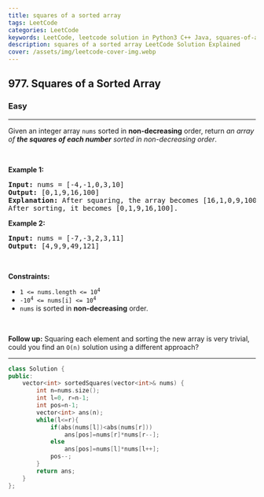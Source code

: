 ```yaml
---
title: squares of a sorted array
tags: LeetCode
categories: LeetCode
keywords: LeetCode, leetcode solution in Python3 C++ Java, squares-of-a-sorted-array solution
description: squares of a sorted array LeetCode Solution Explained
cover: /assets/img/leetcode-cover-img.webp
---
```



<h2>977. Squares of a Sorted Array</h2><h3>Easy</h3><hr><div><p>Given an integer array <code>nums</code> sorted in <strong>non-decreasing</strong> order, return <em>an array of <strong>the squares of each number</strong> sorted in non-decreasing order</em>.</p>

<p>&nbsp;</p>
<p><strong>Example 1:</strong></p>

<pre><strong>Input:</strong> nums = [-4,-1,0,3,10]
<strong>Output:</strong> [0,1,9,16,100]
<strong>Explanation:</strong> After squaring, the array becomes [16,1,0,9,100].
After sorting, it becomes [0,1,9,16,100].
</pre>

<p><strong>Example 2:</strong></p>

<pre><strong>Input:</strong> nums = [-7,-3,2,3,11]
<strong>Output:</strong> [4,9,9,49,121]
</pre>

<p>&nbsp;</p>
<p><strong>Constraints:</strong></p>

<ul>
	<li><code><span>1 &lt;= nums.length &lt;= </span>10<sup>4</sup></code></li>
	<li><code>-10<sup>4</sup> &lt;= nums[i] &lt;= 10<sup>4</sup></code></li>
	<li><code>nums</code> is sorted in <strong>non-decreasing</strong> order.</li>
</ul>

<p>&nbsp;</p>
<strong>Follow up:</strong> Squaring each element and sorting the new array is very trivial, could you find an <code>O(n)</code> solution using a different approach?</div>

---




```cpp
class Solution {
public:
    vector<int> sortedSquares(vector<int>& nums) {
        int n=nums.size();
        int l=0, r=n-1;
        int pos=n-1;
        vector<int> ans(n);
        while(l<=r){
            if(abs(nums[l])<abs(nums[r]))
                ans[pos]=nums[r]*nums[r--];
            else
                ans[pos]=nums[l]*nums[l++];
            pos--;
        }
        return ans;
    }
};
```
